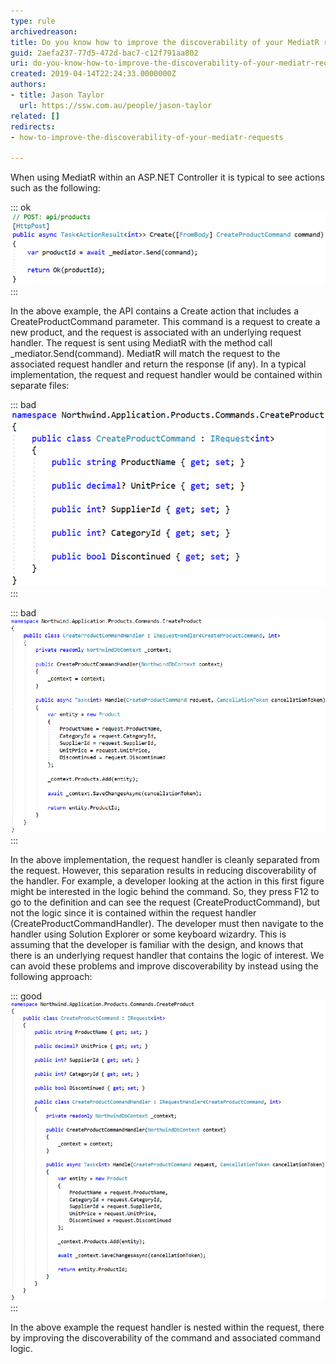 ```yaml
---
type: rule
archivedreason: 
title: Do you know how to improve the discoverability of your MediatR requests?
guid: 2aefa237-77d5-472d-bac7-c12f791aa802
uri: do-you-know-how-to-improve-the-discoverability-of-your-mediatr-requests
created: 2019-04-14T22:24:33.0000000Z
authors:
- title: Jason Taylor
  url: https://ssw.com.au/people/jason-taylor
related: []
redirects:
- how-to-improve-the-discoverability-of-your-mediatr-requests

---
```


When using MediatR within an ASP.NET Controller it is typical to see actions such as the following:

<!--endintro-->


::: ok  
![Figure: A Typical ASP.NET Controller using Mediator](improve-mediatr-typical.png)  
:::

In the above example, the API contains a Create action that includes a CreateProductCommand parameter. This command is a request to create a new product, and the request is associated with an underlying request handler. The request is sent using MediatR with the method call \_mediator.Send(command). MediatR will match the request to the associated request handler and return the response (if any). In a typical implementation, the request and request handler would be contained within separate files:


::: bad  
![Figure: Bad Example - The request is contained within CreateProductCommand.cs](improve-mediatr-bad.png)  
:::


::: bad  
![Figure: Bad Example - The request handler is contained within CreateProductCommandHandler.cs](improve-mediatr-bad-2.png)  
:::

In the above implementation, the request handler is cleanly separated from the request. However, this separation results in reducing discoverability of the handler. For example, a developer looking at the action in this first figure might be interested in the logic behind the command. So, they press F12 to go to the definition and can see the request (CreateProductCommand), but not the logic since it is contained within the request handler (CreateProductCommandHandler). The developer must then navigate to the handler using Solution Explorer or some keyboard wizardry. This is assuming that the developer is familiar with the design, and knows that there is an underlying request handler that contains the logic of interest. We can avoid these problems and improve discoverability by instead using the following approach:


::: good  
![Figure: Good Example - Nesting the Request Handler within the Request Improves Discoverability of Command and Associated Command Logic](improve-mediatr-good.png)  
:::

In the above example the request handler is nested within the request, there by improving the discoverability of the command and associated command logic.
